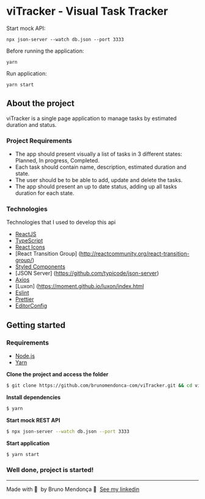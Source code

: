 # viTracker - Visual Task Tracker

Start mock API:
```
npx json-server --watch db.json --port 3333
```

Before running the application:
```
yarn
```

Run application:
```
yarn start
```


## About the project

viTracker is a single page application to manage tasks by estimated duration and status. 

### Project Requirements

- The app should present visually a list of tasks in 3 different states: Planned, In progress, Completed.
- Each task should contain name, description, estimated duration and state.
- The user should be to be able to add, update and delete the tasks.
- The app should present an up to date status, adding up all tasks duration for each state.


### Technologies

Technologies that I used to develop this api

- [ReactJS](https://reactjs.org/)
- [TypeScript](https://www.typescriptlang.org/)
- [React Icons](https://react-icons.netlify.com/#/)
- [React Transition Group] (http://reactcommunity.org/react-transition-group/)
- [Styled Components](https://styled-components.com/)
- [JSON Server] (https://github.com/typicode/json-server)
- [Axios](https://github.com/axios/axios)
- [Luxon] (https://moment.github.io/luxon/index.html
- [Eslint](https://eslint.org/)
- [Prettier](https://prettier.io/)
- [EditorConfig](https://editorconfig.org/)

## Getting started

<!-- Importe o arquivo `Insomnia.json` no Insomnia ou clique no botão [Run in Insomnia](#insomniaButton) -->

### Requirements

- [Node.js](https://nodejs.org/en/)
- [Yarn](https://classic.yarnpkg.com/)


**Clone the project and access the folder**

```bash
$ git clone https://github.com/brunomendonca-com/viTracker.git && cd viTracker
```

**Install dependencies**

```bash
$ yarn
```

**Start mock REST API**

```bash
$ npx json-server --watch db.json --port 3333
```

**Start application**

```bash
$ yarn start
```

### Well done, project is started!

---

Made with 💜 &nbsp;by Bruno Mendonça 👋 &nbsp;[See my linkedin](https://www.linkedin.com/in/brunomendonca-com/)
